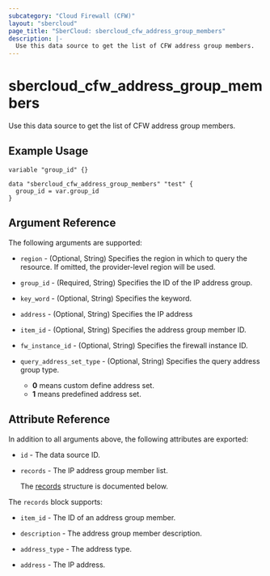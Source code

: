 ```yaml
---
subcategory: "Cloud Firewall (CFW)"
layout: "sbercloud"
page_title: "SberCloud: sbercloud_cfw_address_group_members"
description: |-
  Use this data source to get the list of CFW address group members.
---
```


# sbercloud_cfw_address_group_members

Use this data source to get the list of CFW address group members.

## Example Usage

```hcl
variable "group_id" {}

data "sbercloud_cfw_address_group_members" "test" {
  group_id = var.group_id
}
```

## Argument Reference

The following arguments are supported:

* `region` - (Optional, String) Specifies the region in which to query the resource.
  If omitted, the provider-level region will be used.

* `group_id` - (Required, String) Specifies the ID of the IP address group.

* `key_word` - (Optional, String) Specifies the keyword.

* `address` - (Optional, String) Specifies the IP address

* `item_id` - (Optional, String) Specifies the address group member ID.

* `fw_instance_id` - (Optional, String) Specifies the firewall instance ID.

* `query_address_set_type` - (Optional, String) Specifies the query address group type.
  + **0** means custom define address set.
  + **1** means predefined address set.

## Attribute Reference

In addition to all arguments above, the following attributes are exported:

* `id` - The data source ID.

* `records` - The IP address group member list.

  The [records](#data_records_struct) structure is documented below.

<a name="data_records_struct"></a>
The `records` block supports:

* `item_id` - The ID of an address group member.

* `description` - The address group member description.

* `address_type` - The address type.

* `address` - The IP address.
